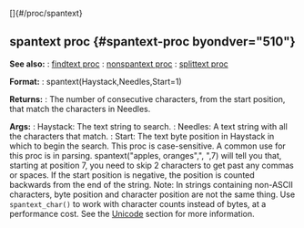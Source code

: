 []{#/proc/spantext}
  ## spantext proc {#spantext-proc byondver="510"}
  **See also:**
  :   [findtext proc](ref/proc/findtext)
  :   [nonspantext proc](ref/proc/nonspantext)
  :   [splittext proc](ref/proc/splittext)
  <!-- -->
  **Format:**
  :   spantext(Haystack,Needles,Start=1)
  <!-- -->
  **Returns:**
  :   The number of consecutive characters, from the start position, that
      match the characters in Needles.
  <!-- -->
  **Args:**
  :   Haystack: The text string to search.
  :   Needles: A text string with all the characters that match.
  :   Start: The text byte position in Haystack in which to begin the
      search.
  This proc is case-sensitive. A common use for this proc is in parsing.
  spantext(\"apples, oranges\",\", \",7) will tell you that, starting at
  position 7, you need to skip 2 characters to get past any commas or
  spaces.
  If the start position is negative, the position is counted backwards
  from the end of the string.
  Note: In strings containing non-ASCII characters, byte position and
  character position are not the same thing. Use `spantext_char()` to work
  with character counts instead of bytes, at a performance cost. See the
  [Unicode](ref/%7Bnotes%7D/Unicode) section for more information.